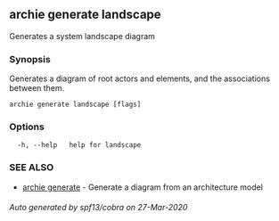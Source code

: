 ## archie generate landscape

Generates a system landscape diagram

### Synopsis

Generates a diagram of root actors and elements, and the associations between them.

```
archie generate landscape [flags]
```

### Options

```
  -h, --help   help for landscape
```

### SEE ALSO

* [archie generate](archie_generate.md)	 - Generate a diagram from an architecture model

###### Auto generated by spf13/cobra on 27-Mar-2020

